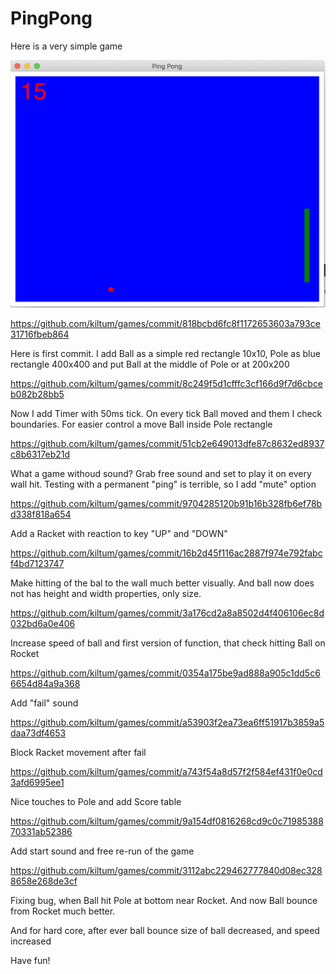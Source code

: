 # PingPong

Here is a very simple game

![screenshot of the game](https://github.com/kiltum/games/blob/master/pingpong/screenshot.png)

https://github.com/kiltum/games/commit/818bcbd6fc8f1172653603a793ce31716fbeb864

Here is first commit. I add Ball as a simple red rectangle 10x10, Pole as blue rectangle 400x400
and put Ball at the middle of Pole or at 200x200

https://github.com/kiltum/games/commit/8c249f5d1cfffc3cf166d9f7d6cbceb082b28bb5

Now I add Timer with 50ms tick. On every tick Ball moved and them I check boundaries.
For easier control a move Ball inside Pole rectangle

https://github.com/kiltum/games/commit/51cb2e649013dfe87c8632ed8937c8b6317eb21d

What a game withoud sound? Grab free sound and set to play it on every wall hit. Testing
with a permanent "ping" is terrible, so I add "mute" option

https://github.com/kiltum/games/commit/9704285120b91b16b328fb6ef78bd338f818a654

Add a Racket with reaction to key "UP" and "DOWN"

https://github.com/kiltum/games/commit/16b2d45f116ac2887f974e792fabcf4bd7123747

Make hitting of the bal to the wall much better visually. And ball now does not has height and width
properties, only size.

https://github.com/kiltum/games/commit/3a176cd2a8a8502d4f406106ec8d032bd6a0e406

Increase speed of ball and first version of function, that check hitting Ball on Rocket

https://github.com/kiltum/games/commit/0354a175be9ad888a905c1dd5c66654d84a9a368

Add "fail" sound

https://github.com/kiltum/games/commit/a53903f2ea73ea6ff51917b3859a5daa73df4653

Block Racket movement after fail

https://github.com/kiltum/games/commit/a743f54a8d57f2f584ef431f0e0cd3afd6995ee1

Nice touches to Pole and add Score table

https://github.com/kiltum/games/commit/9a154df0816268cd9c0c7198538870331ab52386

Add start sound and free re-run of the game

https://github.com/kiltum/games/commit/3112abc229462777840d08ec3288658e268de3cf

Fixing bug, when Ball hit Pole at bottom near Rocket. And now Ball bounce from Rocket
much better. 

And for hard core, after ever ball bounce size of ball decreased, and speed increased

Have fun!
